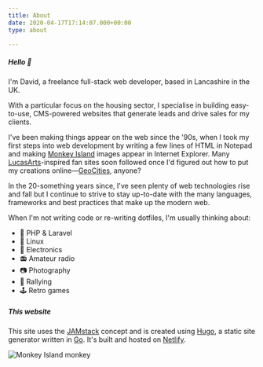 ```yaml
---
title: About
date: 2020-04-17T17:14:07.000+00:00
type: about

---
```

##### Hello :wave:

I'm David, a freelance full-stack web developer, based in Lancashire in the UK.

With a particular focus on the housing sector, I specialise in building easy-to-use, CMS-powered websites that generate leads and drive sales for my clients. 

I've been making things appear on the web since the '90s, when I took my first steps into web development by writing a few lines of HTML in Notepad and making [Monkey Island](https://en.wikipedia.org/wiki/Monkey_Island_(series)) images appear in Internet Explorer. Many [LucasArts](https://en.wikipedia.org/wiki/LucasArts)-inspired fan sites soon followed once I'd figured out how to put my creations online—[GeoCities](https://en.wikipedia.org/wiki/Yahoo!_GeoCities), anyone?

In the 20-something years since, I've seen plenty of web technologies rise and fall but I continue to strive to stay up-to-date with the many languages, frameworks and best practices that make up the modern web. 

When I'm not writing code or re-writing dotfiles, I'm usually thinking about:

- :elephant: PHP & Laravel
- :penguin: Linux
- :battery: Electronics
- :radio: Amateur radio
- :camera: Photography
- :car: Rallying
- :joystick: Retro games

##### This website

This site uses the [JAMstack](https://jamstack.org/) concept and is created using [Hugo](https://gohugo.io/), a static site generator written in [Go](https://go.dev/). It's built and hosted on [Netlify](https://www.netlify.com/).

![Monkey Island monkey](/uploads/Animated-GIF-The-Secret-of-Monkey-Island-Character-Hanging-Monkey-Near-The-Giant-Monkey-Head-Animated-GIF-Sprite.gif)
